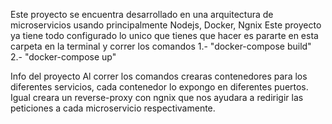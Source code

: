 Este proyecto se encuentra desarrollado en una arquitectura de microservicios usando principalmente Nodejs, Docker, Ngnix
Este proyecto ya tiene todo configurado lo unico que tienes que hacer es pararte en esta carpeta en la terminal y correr los comandos
    1.- "docker-compose build"
    2.- "docker-compose up"

Info del proyecto
Al correr los comandos crearas contenedores para los diferentes servicios, cada contenedor lo expongo en diferentes puertos.
Igual creara un reverse-proxy con ngnix que nos ayudara a redirigir las peticiones a cada microservicio respectivamente.